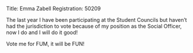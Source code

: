 Title: Emma Zabell
Registration: 50209

The last year I have been participating at the Student Councils but haven’t had the jurisdiction to vote because of my position as the Social Officer, now I do and I will do it good!

Vote me for FUM, it will be FUN!

